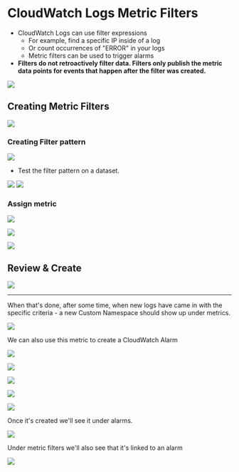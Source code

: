 # CloudWatch Logs Metric Filters

- CloudWatch Logs can use filter expressions
    - For example, find a specific IP inside of a log
    - Or count occurrences of "ERROR" in your logs
    - Metric filters can be used to trigger alarms
- **Filters do not retroactively filter data. Filters only publish the metric data points for events that happen after the filter was created.**

![](img/2022-04-26-09-57-36.png)

## Creating Metric Filters

![](img/2022-04-26-16-29-06.png)

### Creating Filter pattern

![](img/2022-04-26-16-30-13.png)

- Test the filter pattern on a dataset.

![](img/2022-04-26-16-30-41.png)
![](img/2022-04-26-16-30-49.png)

### Assign metric

![](img/2022-04-26-16-32-24.png)

![](img/2022-04-26-16-33-33.png)

![](img/2022-04-26-16-33-54.png)

## Review & Create

![](img/2022-04-26-16-34-25.png)

---

When that's done, after some time, when new logs have came in with the specific criteria - a new Custom Namespace should show up under metrics.

![](img/2022-04-26-16-45-43.png)

We can also use this metric to create a CloudWatch Alarm

![](img/2022-04-26-16-46-25.png)

![](img/2022-04-26-16-46-50.png)

![](img/2022-04-26-16-47-15.png)

![](img/2022-04-26-16-47-43.png)

![](img/2022-04-26-16-48-04.png)

Once it's created we'll see it under alarms.

![](img/2022-04-26-16-48-58.png)

Under metric filters we'll also see that it's linked to an alarm

![](img/2022-04-26-16-49-26.png)